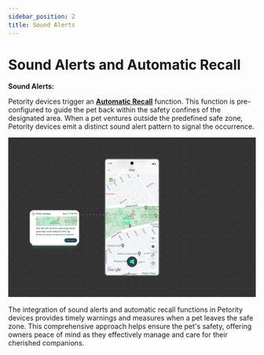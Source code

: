 ```yaml
---
sidebar_position: 2
title: Sound Alerts
---
```


# Sound Alerts and Automatic Recall
**Sound Alerts:**

Petority devices trigger an **[Automatic Recall](/docs/petority/devices/light-sound)** function. This function is pre-configured to guide the pet back within the safety confines of the designated area. When a pet ventures outside the predefined safe zone, Petority devices emit a distinct sound alert pattern to signal the occurrence.

![fence](/img/get-to-know/Instant-Fence-Alerts.jpg)

The integration of sound alerts and automatic recall functions in Petority devices provides timely warnings and measures when a pet leaves the safe zone. This comprehensive approach helps ensure the pet's safety, offering owners peace of mind as they effectively manage and care for their cherished companions.
